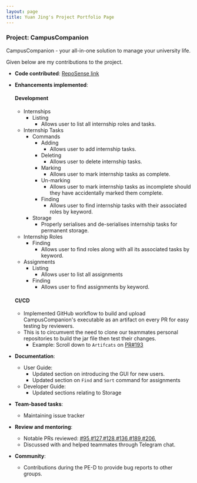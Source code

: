 ```yaml
---
layout: page
title: Yuan Jing's Project Portfolio Page
---
```


### Project: CampusCompanion

CampusCompanion - your all-in-one solution to manage your university life.



Given below are my contributions to the project.


* **Code contributed**: [RepoSense link](https://nus-cs2103-ay2324s1.github.io/tp-dashboard/?search=seewhyjay&breakdown=true)

* **Enhancements implemented**:
  #### Development
  * Internships
    * Listing
      * Allows user to list all internship roles and tasks.
  * Internship Tasks
    * Commands
      * Adding
        * Allows user to add internship tasks.
      * Deleting
        * Allows user to delete internship tasks.
      * Marking
        * Allows user to mark internship tasks as complete.
      * Un-marking
        * Allows user to mark internship tasks as incomplete should they have accidentally marked them complete.
      * Finding
        * Allows user to find internship tasks with their associated roles by keyword.
    * Storage
      * Properly serialises and de-serialises internship tasks for permanent storage.
  * Internship Roles
    * Finding
      * Allows user to find roles along with all its associated tasks by keyword.
  * Assignments
    * Listing
      * Allows user to list all assignments
    * Finding
      * Allows user to find assignments by keyword.
  
  #### CI/CD
  * Implemented GitHub workflow to build and upload CampusCompanion's executable as an artifact on every PR for easy testing by reviewers.
  * This is to circumvent the need to clone our teammates personal repositories to build the jar file then test their changes.
    * Example: Scroll down to `Artifcats` on [PR#193](https://github.com/AY2324S1-CS2103T-T12-3/tp/actions/runs/6815714173?pr=193)

* **Documentation**:
  * User Guide:
    * Updated section on introducing the GUI for new users.
    * Updated section on `Find` and `Sort` command for assignments
  * Developer Guide:
    * Updated sections relating to Storage

* **Team-based tasks**:
  * Maintaining issue tracker

* **Review and mentoring**:
  * Notable PRs reviewed: [#95](https://github.com/AY2324S1-CS2103T-T12-3/tp/pull/95),[#127](https://github.com/AY2324S1-CS2103T-T12-3/tp/pull/127),[#128](https://github.com/AY2324S1-CS2103T-T12-3/tp/pull/128),[#136](https://github.com/AY2324S1-CS2103T-T12-3/tp/pull/136),[#189](https://github.com/AY2324S1-CS2103T-T12-3/tp/pull/189),[#206](https://github.com/AY2324S1-CS2103T-T12-3/tp/pull/206),
  * Discussed with and helped teammates through Telegram chat.

* **Community**:
  * Contributions during the PE-D to provide bug reports to other groups.
